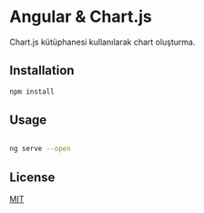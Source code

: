 # Angular & Chart.js

Chart.js kütüphanesi kullanılarak chart oluşturma.

## Installation


```bash
npm install
```

## Usage

```bash

ng serve --open

```


## License
[MIT](https://choosealicense.com/licenses/mit/)